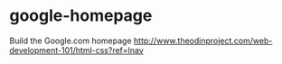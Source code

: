 # google-homepage

Build the Google.com homepage
http://www.theodinproject.com/web-development-101/html-css?ref=lnav
